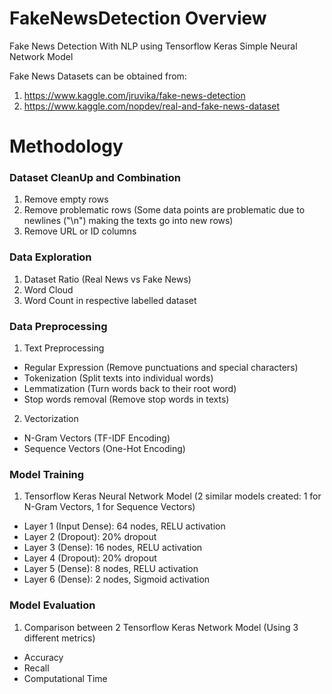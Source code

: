 # FakeNewsDetection Overview

Fake News Detection With NLP using Tensorflow Keras Simple Neural Network Model

Fake News Datasets can be obtained from:
  1. https://www.kaggle.com/jruvika/fake-news-detection
  2. https://www.kaggle.com/nopdev/real-and-fake-news-dataset

# Methodology

### Dataset CleanUp and Combination
1. Remove empty rows
2. Remove problematic rows (Some data points are problematic due to newlines ("\n") making the texts go into new rows)
3. Remove URL or ID columns

### Data Exploration
1. Dataset Ratio (Real News vs Fake News)
2. Word Cloud
3. Word Count in respective labelled dataset 

### Data Preprocessing
1. Text Preprocessing
  - Regular Expression (Remove punctuations and special characters)
  - Tokenization (Split texts into individual words)
  - Lemmatization (Turn words back to their root word)
  - Stop words removal (Remove stop words in texts)
  
  
2. Vectorization
  - N-Gram Vectors (TF-IDF Encoding)
  - Sequence Vectors (One-Hot Encoding)
  

### Model Training
1. Tensorflow Keras Neural Network Model (2 similar models created: 1 for N-Gram Vectors, 1 for Sequence Vectors)
  - Layer 1 (Input Dense): 64 nodes, RELU activation
  - Layer 2 (Dropout): 20% dropout
  - Layer 3 (Dense): 16 nodes, RELU activation
  - Layer 4 (Dropout): 20% dropout
  - Layer 5 (Dense): 8 nodes, RELU activation
  - Layer 6 (Dense): 2 nodes, Sigmoid activation 
  

### Model Evaluation
1. Comparison between 2 Tensorflow Keras Network Model (Using 3 different metrics)
  - Accuracy  
  - Recall   
  - Computational Time
  
